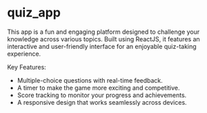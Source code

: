 # quiz_app
This app is a fun and engaging platform designed to challenge your knowledge across various topics. Built using ReactJS, it features an interactive and user-friendly interface for an enjoyable quiz-taking experience.

Key Features:

  - Multiple-choice questions with real-time feedback.
  - A timer to make the game more exciting and competitive.
  - Score tracking to monitor your progress and achievements.
  - A responsive design that works seamlessly across devices.
